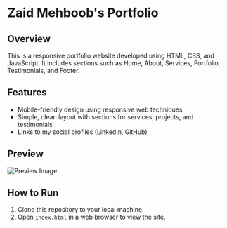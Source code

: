 # Zaid Mehboob's Portfolio

## Overview
This is a responsive portfolio website developed using HTML, CSS, and JavaScript. It includes sections such as Home, About, Services, Portfolio, Testimonials, and Footer.

## Features
- Mobile-friendly design using responsive web techniques
- Simple, clean layout with sections for services, projects, and testimonials
- Links to my social profiles (LinkedIn, GitHub)

## Preview
![Preview Image](images/preview.png)

## How to Run
1. Clone this repository to your local machine.
2. Open `index.html` in a web browser to view the site.
